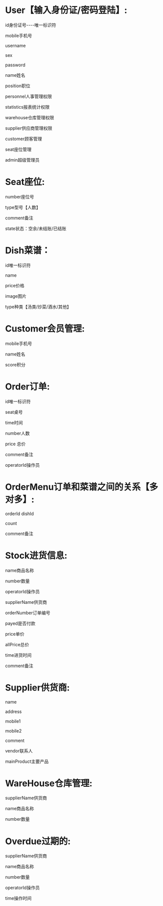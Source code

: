 # User【输入身份证/密码登陆】:

id身份证号----唯一标识符

mobile手机号

username

sex

password

name姓名

position职位

personnel人事管理权限

statistics报表统计权限

warehouse仓库管理权限

supplier供应商管理权限

customer顾客管理

seat座位管理



admin超级管理员

 

 

# Seat座位:

number座位号

type型号【人数】

comment备注

state状态：空余/未结账/已结账

 

 

# Dish菜谱：

id唯一标识符

name

price价格

image图片

type种类【汤类/炒菜/酒水/其他】

 

 

# Customer会员管理:

mobile手机号

name姓名

score积分

 

 

# Order订单:

id唯一标识符

seat桌号

time时间

number人数

price 总价

comment备注

operatorId操作员

 

 

# OrderMenu订单和菜谱之间的关系【多对多】:

orderId dishId 

count 

comment备注

 

 

# Stock进货信息:

name商品名称

number数量

operatorId操作员

supplierName供货商

orderNumber订单编号

payed是否付款

price单价

allPrice总价

time进货时间

comment备注

 

 

# Supplier供货商:

name

address

mobile1

mobile2

comment

vendor联系人

mainProduct主要产品

 

 

# WareHouse仓库管理:

supplierName供货商

name商品名称

number数量

 

 

# Overdue过期的:

supplierName供货商

name商品名称

number数量

operatorId操作员

time操作时间

 

 
